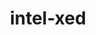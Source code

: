 ---
title: "intel-xed"
layout: cache
categories: [package, v2025.07.0]
meta: {"compilers": ["gcc@11.4.0", "intel-oneapi-compilers@2025.1.0"], "num_specs": 3, "num_specs_by_stack": {"e4s": 2, "e4s-oneapi": 1, "e4s-rocm-external": 1, "root": 3}, "oss": ["ubuntu22.04"], "platforms": ["linux"], "stacks": ["e4s", "e4s-oneapi", "e4s-rocm-external", "root"], "targets": ["x86_64_v3"], "versions": ["2024.05.20"]}
spec_details: [{"compiler": "intel-oneapi-compilers@2025.1.0", "hash": "ixf2zaqhdjoshcyeauntrm4apaoqecax", "os": "ubuntu22.04", "platform": "linux", "size": "-", "stacks": ["e4s-oneapi", "root"], "target": "x86_64_v3", "variants": ["build_system=generic", "commit=7e88c3e00274a10daa6b9d053decc057f65aa0ec", "~debug", "+deprecated-includes", "~examples", "+optimize", "+pic"], "versions": ["2024.05.20"]}, {"compiler": "gcc@11.4.0", "hash": "nwup3v6c3ynhwlazzjicslyc6os55z53", "os": "ubuntu22.04", "platform": "linux", "size": "-", "stacks": ["e4s", "e4s-rocm-external", "root"], "target": "x86_64_v3", "variants": ["build_system=generic", "commit=7e88c3e00274a10daa6b9d053decc057f65aa0ec", "~debug", "+deprecated-includes", "~examples", "+optimize", "+pic"], "versions": ["2024.05.20"]}, {"compiler": "gcc@11.4.0", "hash": "xfumpw4pguq7cih5qu76j6htreb3cksl", "os": "ubuntu22.04", "platform": "linux", "size": "-", "stacks": ["e4s", "root"], "target": "x86_64_v3", "variants": ["build_system=generic", "commit=7e88c3e00274a10daa6b9d053decc057f65aa0ec", "~debug", "+deprecated-includes", "~examples", "+optimize", "+pic"], "versions": ["2024.05.20"]}]
---
